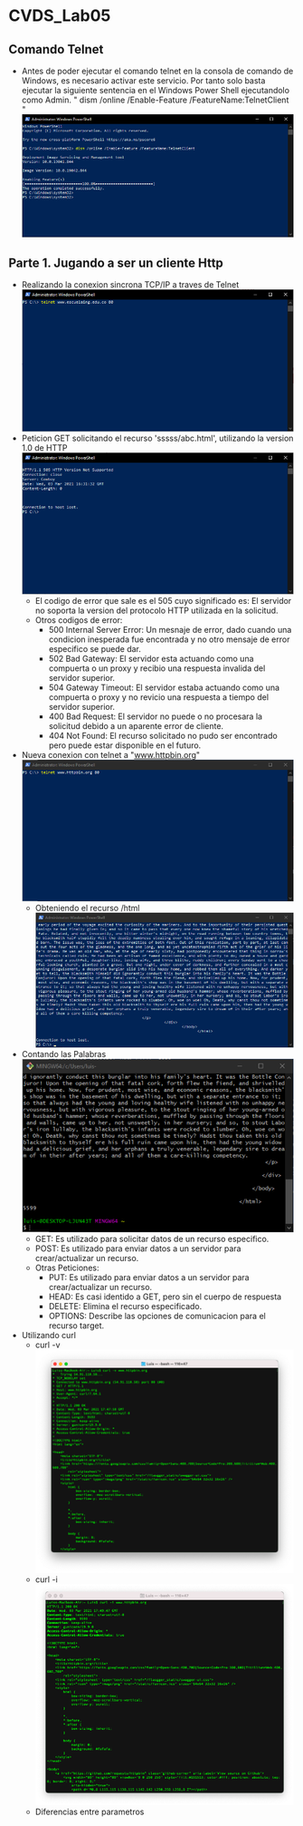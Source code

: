 # CVDS_Lab05
## Comando Telnet
- Antes de poder ejecutar el comando telnet en la consola de comando de Windows, es necesario activar este servicio. Por tanto solo basta ejecutar la siguiente sentencia en el Windows Power Shell ejecutandolo como Admin. " dism /online /Enable-Feature /FeatureName:TelnetClient " 
![Activacion Comando Telnet](https://github.com/luis-amaya/CVDS_Lab05/blob/main/images/Activacion%20comando%20Telnet.PNG)

## Parte 1. Jugando a ser un cliente Http
- Realizando la conexion sincrona TCP/IP a traves de Telnet
![Capture1](https://github.com/luis-amaya/CVDS_Lab05/blob/main/images/Capture1.PNG)
- Peticion GET solicitando el recurso 'sssss/abc.html', utilizando la version 1.0 de HTTP
![Capture2](https://github.com/luis-amaya/CVDS_Lab05/blob/main/images/Capture2.PNG)
  * El codigo de error que sale es el 505 cuyo significado es: El servidor no soporta la version del protocolo HTTP utilizada en la solicitud.
  * Otros codigos de error:
    *  500 Internal Server Error: Un mesnaje de error, dado cuando una condicion inesperada fue encontrada y no otro mensaje de error especifico se puede dar.
    *  502 Bad Gateway: El servidor esta actuando como una compuerta o un proxy y recibio una respuesta invalida del servidor superior.
    *  504 Gateway Timeout: El servidor estaba actuando como una compuerta o proxy y no revicio una respuesta a tiempo del servidor superior.
    *  400 Bad Request: El servidor no puede o no procesara la solicitud debido a un aparente error de cliente.
    *  404 Not Found: El recurso solicitado no pudo ser encontrado pero puede estar disponible en el futuro.
- Nueva conexion con telnet a "www.httpbin.org" 
![Capture3](https://github.com/luis-amaya/CVDS_Lab05/blob/main/images/Capture3.PNG)
  * Obteniendo el recurso /html
![Capture4](https://github.com/luis-amaya/CVDS_Lab05/blob/main/images/Capture4.PNG)
- Contando las Palabras
![Capture5](https://github.com/luis-amaya/CVDS_Lab05/blob/main/images/Capture5.PNG)
  * GET: Es utilizado para solicitar datos de un recurso especifico.
  * POST: Es utilizado para enviar datos a un servidor para crear/actualizar un recurso.
  * Otras Peticiones:
    * PUT: Es utilizado para enviar datos a un servidor para crear/actualizar un recurso.
    * HEAD: Es casi identido a GET, pero sin el cuerpo de respuesta
    * DELETE: Elimina el recurso especificado.
    * OPTIONS: Describe las opciones de comunicacion para el recurso target.
- Utilizando curl
  * curl -v
![Capture6](https://github.com/luis-amaya/CVDS_Lab05/blob/main/images/Capture6.PNG)
  * curl -i
![Capture7](https://github.com/luis-amaya/CVDS_Lab05/blob/main/images/Capture7.PNG)
  * Diferencias entre parametros 
